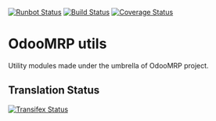 [![Runbot Status](https://runbot.odoo-community.org/runbot/badge/flat/187/8.0.svg)](https://runbot.odoo-community.org/runbot/repo/github-com-odoomrp-odoomrp-utils-187)
[![Build Status](https://travis-ci.org/odoomrp/odoomrp-utils.svg?branch=8.0)](https://travis-ci.org/odoomrp/odoomrp-utils)
[![Coverage Status](https://coveralls.io/repos/odoomrp/odoomrp-utils/badge.png?branch=8.0)](https://coveralls.io/r/odoomrp/odoomrp-utils?branch=8.0)

OdooMRP utils
=============

Utility modules made under the umbrella of OdooMRP project.

Translation Status
------------------
[![Transifex Status](https://www.transifex.com/projects/p/odoomrp-utils-8-0/chart/image_png)](https://www.transifex.com/projects/p/odoomrp-utils-8-0)
